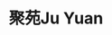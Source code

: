 ---
title: "聚苑Ju Yuan"
description: "聚苑Ju Yuan"
layout: shop
keywords:
  - 美食競賽
  - 台灣美食
  - 美食精選
datePublished: "2025-06-30"
dateModified: "2025-07-04"
city: "台北市"
district: "松山區"
address: "台北市松山區民生東路四段131巷21號"
phone: ""
geo: "25.05916525863324, 121.55356238163422"
google_map: "https://maps.app.goo.gl/TKfbW97UXZJruxmW9"
footinder: "https://footinder.com.tw/%E5%8F%B0%E5%8C%97%E5%B8%82%E6%9D%BE%E5%B1%B1%E5%8D%80/48047/"
official: ""
award:
  - name: "500盤"
    year: "2024"
    entries:
      - dishes:
          - "泡椒酸菜水煮老虎斑"

---
